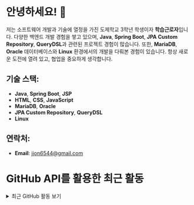 # 안녕하세요! 👋

저는 소프트웨어 개발과 기술에 열정을 가진 도제학교 3학년 학생이자 **학습근로자**입니다. 다양한 백엔드 개발 경험을 쌓고 있으며, **Java**, **Spring Boot**, **JPA Custom Repository**, **QueryDSL**과 관련된 프로젝트 경험이 많습니다. 또한, **MariaDB**, **Oracle** 데이터베이스와 **Linux** 환경에서의 개발을 다뤄본 경험이 있습니다. 항상 새로운 도전에 열려 있고, 협업을 중요하게 생각합니다.

## 기술 스택:
- **Java**, **Spring Boot**, **JSP**
- **HTML**, **CSS**, **JavaScript**
- **MariaDB**, **Oracle**
- **JPA Custom Repository**, **QueryDSL**
- **Linux**

## 연락처:
- **Email**: [jjon6544@gmail.com](mailto:jjon6544@gmail.com)


# GitHub API를 활용한 최근 활동

<details>
  <summary>최근 GitHub 활동 보기</summary>
  
  **📌 최신 리포지토리:**  
  [내 최신 리포지토리 보기](https://github.com/<your-github-username>?tab=repositories)
  
  **🔍 GitHub API 사용 예시:**  
  GitHub API를 활용하여 내 리포지토리 목록과 최근 활동을 자동으로 표시할 수 있습니다.
  
  **최근 리포지토리 목록 (API 호출 예시):**  
  ```bash
  curl https://api.github.com/users/<your-github-username>/repos
